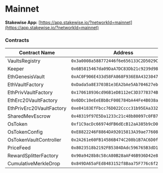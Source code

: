 # Mainnet

**Stakewise App:** [https://app.stakewise.io/?networkId=mainnet](https://app.stakewise.io/?networkId=mainnet)

### Contracts

<table><thead><tr><th width="290">Contract Name</th><th>Address</th></tr></thead><tbody><tr><td>VaultsRegistry</td><td><code>0x3a0008a588772446f6e656133C2D5029CC4FC20E</code></td></tr><tr><td>Keeper</td><td><code>0x6B5815467da09DaA7DC83Db21c9239d98Bb487b5</code></td></tr><tr><td>EthGenesisVault</td><td><code>0xAC0F906E433d58FA868F936E8A43230473652885</code></td></tr><tr><td>EthVaultFactory</td><td><code>0xDada5a8E3703B1e3EA2bAe5Ab704627eb2659fCC</code></td></tr><tr><td>EthPrivVaultFactory</td><td><code>0x170618936cd96B1eD8112eC3D3778374B38DFe5e</code></td></tr><tr><td>EthErc20VaultFactory</td><td><code>0x6DDc10eEeEBbBcF00E784bA44Fe4B038af26cB53</code></td></tr><tr><td>EthPrivErc20VaultFactory</td><td><code>0xe84183EfFbcc76D022Cccc31b95EAa332bB5Bb11</code></td></tr><tr><td>SharedMevEscrow</td><td><code>0x48319f97E5Da1233c21c48b80097c0FB7a20Ff86</code></td></tr><tr><td>OsToken</td><td><code>0xf1C9acDc66974dFB6dEcB12aA385b9cD01190E38</code></td></tr><tr><td>OsTokenConfig</td><td><code>0xE8822246F8864DA92015813A39ae776087Fb1Cd5</code></td></tr><tr><td>OsTokenVaultController</td><td><code>0x2A261e60FB14586B474C208b1B7AC6D0f5000306</code></td></tr><tr><td>PriceFeed</td><td><code>0x8023518b2192FB5384DAdc596765B3dD1cdFe471</code></td></tr><tr><td>RewardSplitterFactory</td><td><code>0x90a9428b8c58cA80B28aAF46B936D42e87797449</code></td></tr><tr><td>CumulativeMerkleDrop</td><td><code>0x849DA65aFEd8483152f8Baa75F776c6f2C02E540</code></td></tr></tbody></table>
